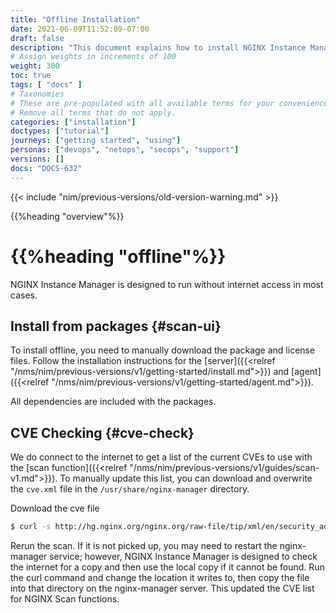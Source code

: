 ```yaml
---
title: "Offline Installation"
date: 2021-06-09T11:52:09-07:00
draft: false
description: "This document explains how to install NGINX Instance Manager in an offline environment."
# Assign weights in increments of 100
weight: 300
toc: true
tags: [ "docs" ]
# Taxonomies
# These are pre-populated with all available terms for your convenience.
# Remove all terms that do not apply.
categories: ["installation"]
doctypes: ["tutorial"]
journeys: ["getting started", "using"]
personas: ["devops", "netops", "secops", "support"]
versions: []
docs: "DOCS-632"
---
```


{{< include "nim/previous-versions/old-version-warning.md" >}}

{{%heading "overview"%}}

# {{%heading "offline"%}}

NGINX Instance Manager is designed to run without internet access in most cases.

## Install from packages {#scan-ui}

To install offline, you need to manually download the package and license files. Follow the installation instructions for the [server]({{<relref  "/nms/nim/previous-versions/v1/getting-started/install.md">}}) and [agent]({{<relref "/nms/nim/previous-versions/v1/getting-started/agent.md">}}).

All dependencies are included with the packages.

## CVE Checking {#cve-check}

We do connect to the internet to get a list of the current CVEs to use with the [scan function]({{<relref "/nms/nim/previous-versions/v1/guides/scan-v1.md">}}). To manually update this list, you can download and overwrite the `cve.xml` file in the `/usr/share/nginx-manager` directory.

Download the cve file

```bash
$ curl -s http://hg.nginx.org/nginx.org/raw-file/tip/xml/en/security_advisories.xml > /usr/share/nginx-manager/cve.xml
```

Rerun the scan. If it is not picked up, you may need to restart the nginx-manager service; however, NGINX Instance Manager is designed to check the internet for a copy and then use the local copy if it cannot be found. Run the curl command and change the location it writes to, then copy the file into that directory on the nginx-manager server. This updated the CVE list for NGINX Scan functions.
